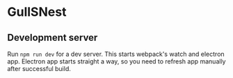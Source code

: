 # GullSNest

## Development server
Run `npm run dev` for a dev server. This starts webpack's watch and electron app. 
Electron app starts straight a way, so you need to refresh app manually after successful build.
